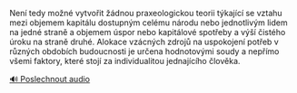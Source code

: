 
Není tedy možné vytvořit žádnou praxeologickou teorii týkající se vztahu mezi objemem kapitálu dostupným celému národu nebo jednotlivým lidem na jedné straně a objemem úspor nebo kapitálové spotřeby a výší čistého úroku na straně druhé. Alokace vzácných zdrojů na uspokojení potřeb v různých obdobích budoucnosti je určena hodnotovými soudy a nepřímo všemi faktory, které stojí za individualitou jednajícího člověka.

[🔊 Poslechnout audio](/data/7-paragraphs/audio/chapter_95/para_006-Nen-tedy-mon-vytvoit-dnou-praxeologickou-teo.mp3)
